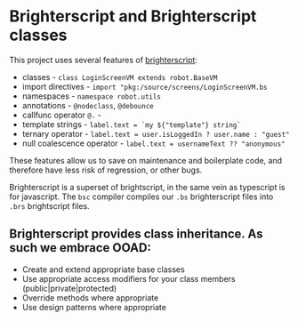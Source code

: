 # Brighterscript and Brighterscript classes

This project uses several features of [brighterscript](https://github.com/rokucommunity/brighterscript):

 - classes - `class LoginScreenVM extends robot.BaseVM`
 - import directives - `import "pkg:/source/screens/LoginScreenVM.bs`
 - namespaces - `namespace robot.utils`
 - annotations  - `@nodeclass`, `@debounce`
 - callfunc operator `@.` -
 - template strings - `` label.text = `my ${"template"} string` ``
 - ternary operator -  `label.text = user.isLoggedIn ? user.name : "guest"`
 - null coalescence operator - `label.text = usernameText ?? "anonymous"`

These features allow us to save on maintenance and boilerplate code, and therefore have less risk of regression, or other bugs.

Brighterscript is a superset of brightscript, in the same vein as typescript is for javascript. The `bsc` compiler compiles our `.bs` brighterscript files into `.brs` brightscript files.

## Brighterscript provides class inheritance. As such we embrace OOAD:
- Create and extend appropriate base classes
- Use appropriate access modifiers for your class members (public|private|protected)
- Override methods where appropriate
- Use design patterns where appropriate
